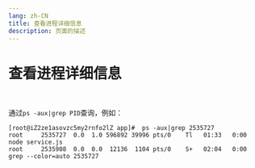 ```yaml
---
lang: zh-CN  
title: 查看进程详细信息  
description: 页面的描述
---
```


# 查看进程详细信息

<br>

通过`ps -aux|grep PID`查询，例如：

```shell
[root@iZ2ze1asovzc5my2rnfo2lZ app]#  ps -aux|grep 2535727
root     2535727  0.0  1.0 596892 39996 pts/0    Tl   01:33   0:00 node service.js
root     2535908  0.0  0.0  12136  1104 pts/0    S+   02:04   0:00 grep --color=auto 2535727
```

<Comment></Comment>
